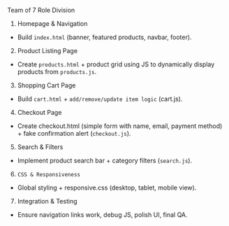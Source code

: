 Team of 7 Role Division

1. Homepage & Navigation

 - Build `index.html` (banner, featured products, navbar, footer).

2. Product Listing Page

 - Create `products.html` + product grid using JS to dynamically display products from `products.js`.

3. Shopping Cart Page

 - Build `cart.html` + `add/remove/update item logic` (cart.js).

4. Checkout Page

 - Create checkout.html (simple form with name, email, payment method) + fake confirmation alert (`checkout.js`).

5. Search & Filters

 - Implement product search bar + category filters (`search.js`).

6. `CSS & Responsiveness`

 - Global styling + responsive.css (desktop, tablet, mobile view).

7. Integration & Testing

 - Ensure navigation links work, debug JS, polish UI, final QA.